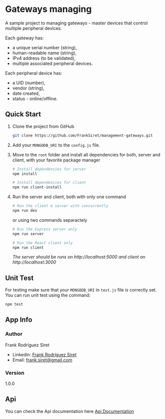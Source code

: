 # Gateways managing

A sample project to managing gateways - master devices that control multiple peripheral devices.

Each gateway has:

-   a unique serial number (string),
-   human-readable name (string),
-   IPv4 address (to be validated),
-   multiple associated peripheral devices.

Each peripheral device has:

-   a UID (number),
-   vendor (string),
-   date created,
-   status - online/offline.

## Quick Start

1.  Clone the project from GitHub

    ```bash
    git clone https://github.com/FrankSiret/management-gateways.git
    ```

2.  Add your `MONGODB_URI` to the `config.js` file.

3.  Move to the `root` folder and install all dependencies for both, server and client, with your favorite package manager

    ```bash
    # Install dependencies for server
    npm install

    # Install dependencies for client
    npm run client-install
    ```

4.  Run the server and client, both with only one command

    ```bash
    # Run the client & server with concurrently
    npm run dev
    ```

    or using two commands separactely

    ```bash
    # Run the Express server only
    npm run server

    # Run the React client only
    npm run client
    ```

    _The server should be runs on http://localhost:5000 and client on http://localhost:3000_

## Unit Test

For testing make sure that your `MONGODB_URI` in `test.js` file is correctly set. You can run unit test using the command:

```bash
npm test
```

## App Info

### Author

Frank Rodríguez Siret

-   Linkedin: [Frank Rodríguez Siret](https://www.linkedin.com/in/frank-siret)
-   Email: frank.siret@gmail.com

### Version

1.0.0

## Api

You can check the Api documentation here [Api Documentation](https://github.com/FrankSiret/management-gateways/blob/main/API_DOCS.md)
